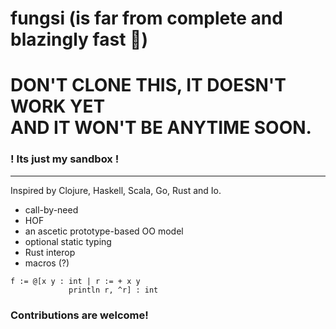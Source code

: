 # fungsi (is far from complete and blazingly fast 🚀)

# DON'T CLONE THIS, IT DOESN'T WORK YET <br> AND IT WON'T BE ANYTIME SOON.
### ! Its just my sandbox !

---

Inspired by Clojure, Haskell, Scala, Go, Rust and Io.

- call-by-need
- HOF
- an ascetic prototype-based OO model
- optional static typing
- Rust interop
- macros (?)

```smalltalk 
f := @[x y : int | r := + x y
             println r, ^r] : int
```

### Contributions are welcome!